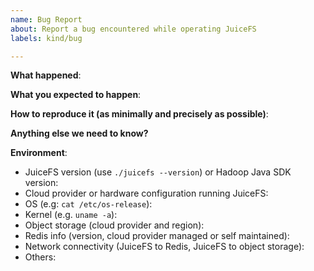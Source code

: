 ```yaml
---
name: Bug Report
about: Report a bug encountered while operating JuiceFS
labels: kind/bug

---
```


<!-- Please use this template while reporting a bug and provide as much info as possible. Not doing so may result in your bug not being addressed in a timely manner. Thanks!
-->


**What happened**:

**What you expected to happen**:

**How to reproduce it (as minimally and precisely as possible)**:

**Anything else we need to know?**

**Environment**:
- JuiceFS version (use `./juicefs --version`) or Hadoop Java SDK version:
- Cloud provider or hardware configuration running JuiceFS:
- OS (e.g: `cat /etc/os-release`):
- Kernel (e.g. `uname -a`):
- Object storage (cloud provider and region):
- Redis info (version, cloud provider managed or self maintained):
- Network connectivity (JuiceFS to Redis, JuiceFS to object storage):
- Others:
